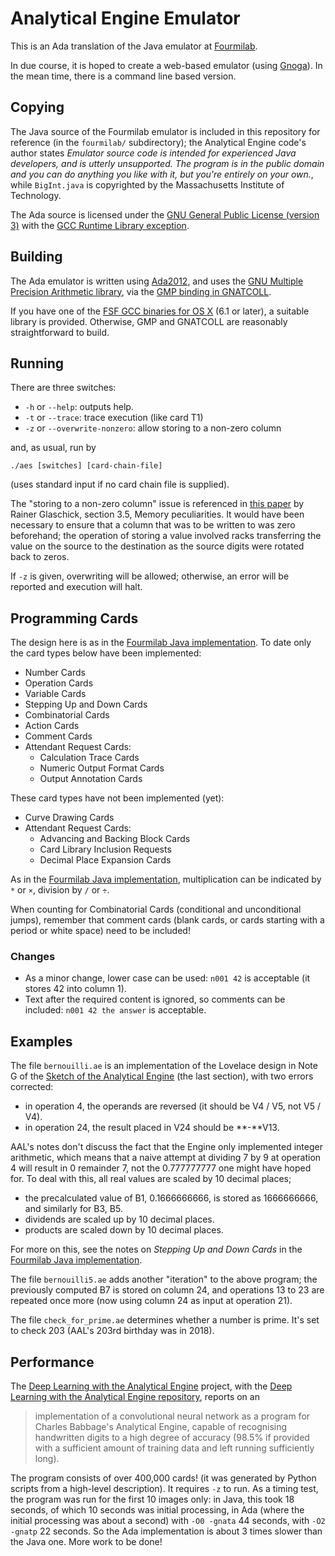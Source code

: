 # Analytical Engine Emulator

This is an Ada translation of the Java emulator at
[Fourmilab](http://www.fourmilab.ch/babbage/).

In due course, it is hoped to create a web-based emulator (using
[Gnoga](http://www.gnoga.com)). In the mean time, there is a command
line based version.

## Copying

The Java source of the Fourmilab emulator is included in this
repository for reference (in the `fourmilab/` subdirectory); the
Analytical Engine code's author states _Emulator source code is
intended for experienced Java developers, and is utterly
unsupported. The program is in the public domain and you can do
anything you like with it, but you're entirely on your own._, while
`BigInt.java` is copyrighted by the Massachusetts Institute of
Technology.

The Ada source is licensed under the
[GNU General Public License (version 3)][] with the
[GCC Runtime Library exception][].

[GNU General Public License (version 3)]: http://www.gnu.org/licenses/gpl.html
[GCC Runtime Library exception]: http://www.gnu.org/licenses/gcc-exception-faq.html

## Building

The Ada emulator is written using [Ada2012][], and uses the
[GNU Multiple Precision Arithmetic library][], via the
[GMP binding in GNATCOLL][].

If you have one of the [FSF GCC binaries for OS X][] (6.1 or later), a
suitable library is provided. Otherwise, GMP and GNATCOLL are
reasonably straightforward to build.

[Ada2012]: http://www.ada-auth.org/standards/rm12_w_tc1/html/RM-TOC.html

[GNU Multiple Precision Arithmetic library]: https://gmplib.org

[GMP binding in GNATCOLL]: https://github.com/AdaCore/gnatcoll/blob/master/src/gmp/gnatcoll-gmp-integers.ads

[FSF GCC binaries for OS X]: https://sourceforge.net/projects/gnuada/files/GNAT_GCC%20Mac%20OS%20X/

## Running

There are three switches:

  * `-h` or `--help`: outputs help.
  * `-t` or `--trace`: trace execution (like card T1)
  * `-z` or `--overwrite-nonzero`: allow storing to a non-zero column

and, as usual, run by

    ./aes [switches] [card-chain-file]

(uses standard input if no card chain file is supplied).

The "storing to a non-zero column" issue is referenced in [this paper][]
by Rainer Glaschick, section 3.5, Memory peculiarities. It would have
been necessary to ensure that a column that was to be written to was
zero beforehand; the operation of storing a value involved racks
transferring the value on the source to the destination as the source
digits were rotated back to zeros.

If `-z` is given, overwriting will be allowed; otherwise, an error
will be reported and execution will halt.

[this paper]: http://rclab.de/rclab/_media/analyticalengine/aal_noteg_glaschick_v1.2.pdf

## Programming Cards

The design here is as in the [Fourmilab Java implementation][]. To
date only the card types below have been implemented:

  * Number Cards
  * Operation Cards
  * Variable Cards
  * Stepping Up and Down Cards
  * Combinatorial Cards
  * Action Cards
  * Comment Cards
  * Attendant Request Cards:
    * Calculation Trace Cards
    * Numeric Output Format Cards
    * Output Annotation Cards

These card types have not been implemented (yet):

  * Curve Drawing Cards
  * Attendant Request Cards:
    * Advancing and Backing Block Cards
    * Card Library Inclusion Requests
    * Decimal Place Expansion Cards

As in the [Fourmilab Java implementation][], multiplication can be
indicated by `*` or `×`, division by `/` or `÷`.

[Fourmilab Java implementation]: https://www.fourmilab.ch/babbage/cards.html

When counting for Combinatorial Cards (conditional and unconditional
jumps), remember that comment cards (blank cards, or cards starting
with a period or white space) need to be included!

### Changes

  * As a minor change, lower case can be used: `n001 42` is acceptable
  (it stores 42 into column 1).
  * Text after the required content is ignored, so comments can be included: `n001 42 the answer` is acceptable.

## Examples

The file `bernouilli.ae` is an implementation of the Lovelace design
in Note G of the [Sketch of the Analytical Engine][] (the last
section), with two errors corrected:

  * in operation 4, the operands are reversed (it should be V4 / V5,
    not V5 / V4).
  * in operation 24, the result placed in V24 should be **-**V13.

AAL's notes don't discuss the fact that the Engine only implemented
integer arithmetic, which means that a naive attempt at dividing 7 by
9 at operation 4 will result in 0 remainder 7, not the 0.777777777 one
might have hoped for. To deal with this, all real values are scaled by
10 decimal places;

  * the precalculated value of B1, 0.1666666666, is stored as
    1666666666, and similarly for B3, B5.
  * dividends are scaled up by 10 decimal places.
  * products are scaled down by 10 decimal places.

For more on this, see the notes on _Stepping Up and Down Cards_ in the
[Fourmilab Java implementation][].

[Sketch of the Analytical Engine]: https://www.fourmilab.ch/babbage/sketch.html

The file `bernouilli5.ae` adds another "iteration" to the above
program; the previously computed B7 is stored on column 24, and
operations 13 to 23 are repeated once more (now using column 24 as
input at operation 21).

The file `check_for_prime.ae` determines whether a number is
prime. It's set to check 203 (AAL's 203rd birthday was in 2018).

## Performance

The [Deep Learning with the Analytical Engine][] project, with the
[Deep Learning with the Analytical Engine repository][], reports on an

> implementation of a convolutional neural network as a program for
> Charles Babbage's Analytical Engine, capable of recognising
> handwritten digits to a high degree of accuracy (98.5% if provided
> with a sufficient amount of training data and left running
> sufficiently long).

The program consists of over 400,000 cards! (it was generated by
Python scripts from a high-level description). It requires `-z` to
run. As a timing test, the program was run for the first 10 images
only: in Java, this took 18 seconds, of which 10 seconds was initial
processing, in Ada (where the initial processing was about a second)
with `-O0 -gnata` 44 seconds, with `-O2 -gnatp` 22 seconds. So the Ada
implementation is about 3 times slower than the Java one. More work to
be done!

[Deep Learning with the Analytical Engine]: https://cp4space.wordpress.com/2016/02/06/deep-learning-with-the-analytical-engine/
[Deep Learning with the Analytical Engine repository]: https://gitlab.com/apgoucher/DLAE
